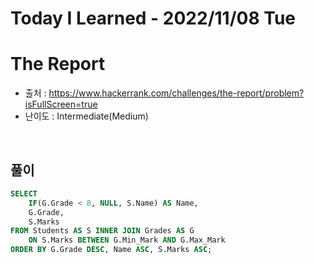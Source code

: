 # Today I Learned - 2022/11/08 Tue

# The Report
- 출처 : https://www.hackerrank.com/challenges/the-report/problem?isFullScreen=true
- 난이도 : Intermediate(Medium)
<br>

## 풀이
```sql
SELECT
    IF(G.Grade < 8, NULL, S.Name) AS Name,
    G.Grade,
    S.Marks
FROM Students AS S INNER JOIN Grades AS G
    ON S.Marks BETWEEN G.Min_Mark AND G.Max_Mark
ORDER BY G.Grade DESC, Name ASC, S.Marks ASC;
```
